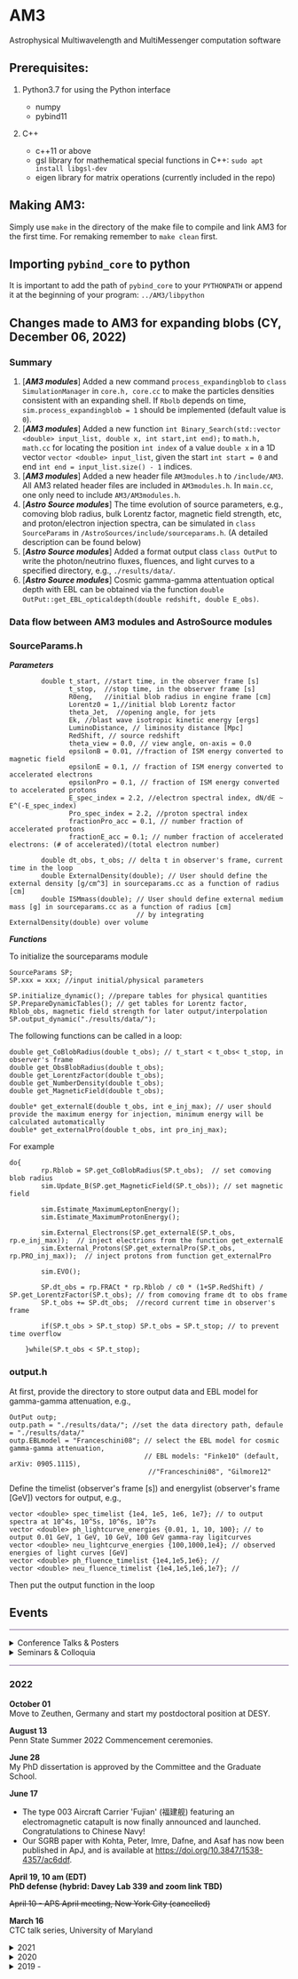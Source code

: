 # AM3
Astrophysical Multiwavelength and MultiMessenger computation software

## Prerequisites:
1. Python3.7 for using the Python interface
    - numpy
    - pybind11

2. C++
    - c++11 or above
    - gsl library for mathematical special functions in C++: `sudo apt install libgsl-dev`
    - eigen library for matrix operations (currently included in the repo)


## Making AM3:
Simply use `make` in the directory of the make file to compile and link AM3 for the first time. For remaking remember to `make clean` first. 

## Importing `pybind_core` to python
It is important to add the path of `pybind_core` to your `PYTHONPATH` or
append it at the beginning of your program: `../AM3/libpython`

## Changes made to AM3 for expanding blobs (CY, December 06, 2022)

### Summary
1. [***AM3 modules***] Added a new command `process_expandingblob` to `class SimulationManager` in `core.h, core.cc` to make the particles densities consistent with an expanding shell. If `Rbolb` depends on time, `sim.process_expandingblob = 1` should be implemented (default value is `0`).
2. [***AM3 modules***] Added a new function `int Binary_Search(std::vector <double> input_list, double x, int start,int end);` to `math.h, math.cc` for locating the position `int index` of a value `double x` in a 1D vector `vector <double> input_list`, given the start `int start = 0` and end `int end = input_list.size() - 1` indices.
3. [***AM3 modules***] Added a new header file `AM3modules.h` to `/include/AM3`. All AM3 related header files are included in `AM3modules.h`. In `main.cc`, one only need to include `AM3/AM3modules.h`.
4. [***Astro Source modules***] The time evolution of source parameters, e.g., comoving blob radius, bulk Lorentz factor, magnetic field strength, etc, and proton/electron injection spectra, can be simulated in `class SourceParams` in `/AstroSources/include/sourceparams.h`. (A detailed description can be found below)
5. [***Astro Source modules***] Added a format output class `class OutPut` to write the photon/neutrino fluxes, fluences, and light curves to a specified directory, e.g., `./results/data/`.
6. [***Astro Source modules***] Cosmic gamma-gamma attentuation optical depth with EBL can be obtained via the function `double OutPut::get_EBL_opticaldepth(double redshift, double E_obs)`.

### Data flow between AM3 modules and AstroSource modules

### SourceParams.h

***Parameters***
```
        double t_start, //start time, in the observer frame [s]
               t_stop,  //stop time, in the observer frame [s]
               R0eng,   //initial blob radius in engine frame [cm]
               Lorentz0 = 1,//initial blob Lorentz factor
               theta_Jet,  //opening angle, for jets
               Ek, //blast wave isotropic kinetic energy [ergs]
               LuminoDistance, // liminosity distance [Mpc]
               RedShift, // source redshift
               theta_view = 0.0, // view angle, on-axis = 0.0
               epsilonB = 0.01, //fraction of ISM energy converted to magnetic field 
               epsilonE = 0.1, // fraction of ISM energy converted to accelerated electrons
               epsilonPro = 0.1, // fraction of ISM energy converted to accelerated protons
               E_spec_index = 2.2, //electron spectral index, dN/dE ~ E^(-E_spec_index) 
               Pro_spec_index = 2.2, //proton spectral index
               fractionPro_acc = 0.1, // number fraction of accelerated protons
               fractionE_acc = 0.1; // number fraction of accelerated electrons: (# of accelerated)/(total electron number)

        double dt_obs, t_obs; // delta t in observer's frame, current time in the loop
        double ExternalDensity(double); // User should define the external density [g/cm^3] in sourceparams.cc as a function of radius [cm]
        double ISMmass(double); // User should define external medium mass [g] in sourceparams.cc as a function of radius [cm]
                                // by integrating ExternalDensity(double) over volume
```
***Functions***

To initialize the sourceparams module
```
SourceParams SP;
SP.xxx = xxx; //input initial/physical parameters

SP.initialize_dynamic(); //prepare tables for physical quantities
SP.PrepareDynamicTables(); // get tables for Lorentz factor, Rblob_obs, magnetic field strength for later output/interpolation
SP.output_dynamic("./results/data/");
```
The following functions can be called in a loop:
```
double get_CoBlobRadius(double t_obs); // t_start < t_obs< t_stop, in observer's frame
double get_ObsBlobRadius(double t_obs);
double get_LorentzFactor(double t_obs);
double get_NumberDensity(double t_obs);
double get_MagneticField(double t_obs);

double* get_externalE(double t_obs, int e_inj_max); // user should provide the maximum energy for injection, minimum energy will be calculated automatically
double* get_externalPro(double t_obs, int pro_inj_max);

```

For example
```
do{
        rp.Rblob = SP.get_CoBlobRadius(SP.t_obs);  // set comoving blob radius
        sim.Update_B(SP.get_MagneticField(SP.t_obs)); // set magnetic field
        
        sim.Estimate_MaximumLeptonEnergy();
        sim.Estimate_MaximumProtonEnergy();

        sim.External_Electrons(SP.get_externalE(SP.t_obs, rp.e_inj_max));  // inject electrions from the function get_externalE
        sim.External_Protons(SP.get_externalPro(SP.t_obs, rp.PRO_inj_max));  // inject protons from function get_externalPro

        sim.EVO();
        
        SP.dt_obs = rp.FRACt * rp.Rblob / c0 * (1+SP.RedShift) / SP.get_LorentzFactor(SP.t_obs); // from comoving frame dt to obs frame
        SP.t_obs += SP.dt_obs;  //record current time in observer's frame
        
        if(SP.t_obs > SP.t_stop) SP.t_obs = SP.t_stop; // to prevent time overflow      

    }while(SP.t_obs < SP.t_stop);
```

### output.h

At first, provide the directory to store output data and EBL model for gamma-gamma attenuation, e.g., 
```
OutPut outp; 
outp.path = "./results/data/"; //set the data directory path, defaule = "./results/data/"
outp.EBLmodel = "Franceschini08"; // select the EBL model for cosmic gamma-gamma attenuation, 
                                  // EBL models: "Finke10" (default, arXiv: 0905.1115),
                                   //"Franceschini08", "Gilmore12"
```

Define the timelist (observer's frame [s]) and energylist (observer's frame [GeV]) vectors for output, e.g.,
```
vector <double> spec_timelist {1e4, 1e5, 1e6, 1e7}; // to output spectra at 10^4s, 10^5s, 10^6s, 10^7s
vector <double> ph_lightcurve_energies {0.01, 1, 10, 100}; // to output 0.01 GeV, 1 GeV, 10 GeV, 100 GeV gamma-ray ligitcurves 
vector <double> neu_lightcurve_energies {100,1000,1e4}; // observed energies of light curves [GeV]
vector <double> ph_fluence_timelist {1e4,1e5,1e6}; // 
vector <double> neu_fluence_timelist {1e4,1e5,1e6,1e7}; //
```
Then put the output function in the loop
## Events

<hr style="height:2px;border-width:0;color:gray;background-color:#B3A1BF">
<details><summary> Conference Talks & Posters</summary>
  <ul>
 <li> 07/2021 - contributed talk, European Physical Society Conference on High Energy Physics (EPS-HEP)</li>
 <li> 04/2021 - contributed talk, APS April Meeting (virtual)</li>
  <li>08/2020 - contributed taik, Time-Domain High-Energy Messenger Astrophysics Workshop, University of Kyoto, Japan</li> 
   <li>07/2019 - (poster)36th International Cosmic Ray Conference (ICRC), Madison, WI</li>
  <li>06/2019 - contributed talk, IGC@25: Multimessenger Universe Workshop, State College, PA</li>
   <li>01/2018 - contributed talk, APS April meeting, Columbus, OH</li>
   </ul>
</details>

 <details><summary> Seminars & Colloquia</summary>
  <ul> 
   <li> 03/2021 - CTC talk series, University of Maryland </li>
   <li> 12/2021 - HEP seminar, Columbia University [<a href="https://yuan-cc.github.io/files/columbia_slides.pdf">Slides</a>]</li>
   <li> 11/2021 - talk, THAT seminar, DESY (virtual)</li>
   <li> 10/2021 - talk, astronomy colloquium, UNLV (virtual)</li>
   <li>10/2020 - CCAPP AstroParticle Lunch, OSU (virtual) </li>
   <li>10/2020 - astronomical seminar, Tohoku University, Japan (virtual)</li> 
   <li>09/2020 - lunch talk, Dept. of Astronomy & Astrophysics, Penn State </li>
   <li>08/2015 - lunch talk, Dept. of Astronomy & Astrophysics, Penn State</li>
  </ul>
</details>  
   
<hr style="height:2px;border-width:0;color:gray;background-color:#B3A1BF">


### 2022
**October 01**<br />
Move to Zeuthen, Germany and start my postdoctoral position at DESY.

**August 13**<br />
Penn State Summer 2022 Commencement ceremonies. 

**June 28**<br />
My PhD dissertation is approved by the Committee and the Graduate School.

**June 17**
* The type 003 Aircraft Carrier 'Fujian' (福建舰) featuring an electromagnetic catapult is now finally announced and launched. Congratulations to Chinese Navy! 
* Our SGRB paper with Kohta, Peter, Imre, Dafne, and Asaf has now been published in ApJ, and is available at https://doi.org/10.3847/1538-4357/ac6ddf.

**April 19, 10 am (EDT) <br />
PhD defense (hybrid: Davey Lab 339 and zoom link TBD)**

~~April 10 - APS April meeting, New York City (cancelled)~~

**March 16** <br />
CTC talk series, University of Maryland

<details><summary>2021</summary>
 <ul>
<li> 12/2021 - HEP seminar, Columbia University [<a href="https://yuan-cc.github.io/files/columbia_slides.pdf">Slides</a>]</li>
<li> 11/2021 - talk, THAT seminar, DESY (virtual)</li>
<li> 10/2021 - talk, astronomy colloquium, UNLV (virtual)</li>
<li> 07/2021 - contributed talk, European Physical Society Conference on High Energy Physics (EPS-HEP)</li>
<li> 04/2021 - contributed talk, APS April Meeting (virtual)</li>
   </ul>
</details>

<details><summary>2020</summary>
  <ul>
   <li>10/2020 - CCAPP AstroParticle Lunch, OSU (virtual) </li>
   <li>10/2020 - astronomical seminar, Tohoku University, Japan (virtual)</li> 
   <li>09/2020 - lunch talk, Dept. of Astronomy & Astrophysics, Penn State </li>
   <li>08/2020 - contributed taik, Time-Domain High-Energy Messenger Astrophysics Workshop, University of Kyoto, Japan</li>
   </ul>
</details>

<details><summary>2019 - </summary>
 <ul>
<li>07/2019 - (poster)36th International Cosmic Ray Conference (ICRC), Madison, WI</li>
<li>06/2019 - contributed talk, IGC@25: Multimessenger Universe Workshop, State College, PA</li>
<li>04/2018 - passed the Doctoral Comprehensive Exam </li>
<li>01/2018 - contributed talk, APS April meeting, Columbus, OH</li>
<li>10/2016 - passed the candidancy exam </li>
<li>06/2016 - obtained B.Sc. of Astronomy from Nanjing University</li>
<li>08/2015 - lunch talk, Dept. of Astronomy & Astrophysics, Penn State</li>
<li>07/2015 - REU internship, host institute: Dept. of Astronomy & Astrophysics, Penn State</li>

  </ul>
</details>
